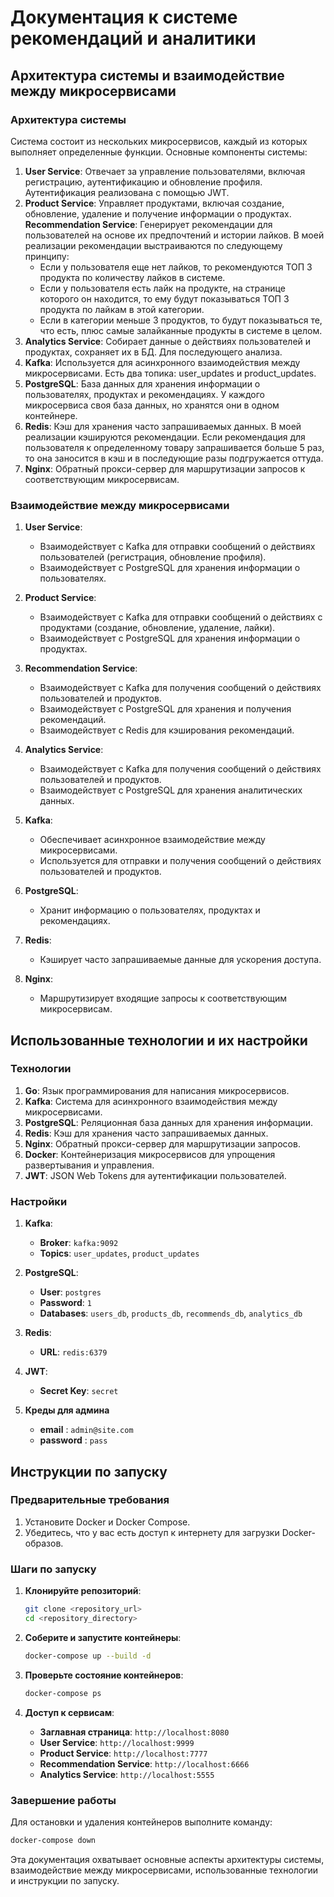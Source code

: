 # Документация к системе рекомендаций и аналитики

## Архитектура системы и взаимодействие между микросервисами

### Архитектура системы

Система состоит из нескольких микросервисов, каждый из которых выполняет определенные функции. Основные компоненты системы:

1. **User Service**: Отвечает за управление пользователями, включая регистрацию, аутентификацию и обновление профиля. Аутентификация реализована с помощью JWT.
2. **Product Service**: Управляет продуктами, включая создание, обновление, удаление и получение информации о продуктах.
**Recommendation Service**: Генерирует рекомендации для пользователей на основе их предпочтений и истории лайков. В моей реализации рекомендации выстраиваются по следующему принципу:
   - Если у пользователя еще нет лайков, то рекомендуются ТОП 3 продукта по количеству лайков в системе.
   - Если у пользователя есть лайк на продукте, на странице которого он находится, то ему будут показываться ТОП 3 продукта по лайкам в этой категории.
   - Если в категории меньше 3 продуктов, то будут показываться те, что есть, плюс самые залайканные продукты в системе в целом.
4. **Analytics Service**: Собирает данные о действиях пользователей и продуктах, сохраняет их в БД. Для последующего анализа.
5. **Kafka**: Используется для асинхронного взаимодействия между микросервисами. Есть два топика: user_updates и product_updates.
6. **PostgreSQL**: База данных для хранения информации о пользователях, продуктах и рекомендациях. У каждого микросервиса своя база данных, но хранятся они в одном контейнере.
7. **Redis**: Кэш для хранения часто запрашиваемых данных. В моей реализации кэшируются рекомендации. Если рекомендация для пользователя к определенному товару запрашивается больше 5 раз, то она заносится в кэш и в последующие разы подгружается оттуда.
8. **Nginx**: Обратный прокси-сервер для маршрутизации запросов к соответствующим микросервисам.

### Взаимодействие между микросервисами

1. **User Service**:
   - Взаимодействует с Kafka для отправки сообщений о действиях пользователей (регистрация, обновление профиля).
   - Взаимодействует с PostgreSQL для хранения информации о пользователях.

2. **Product Service**:
   - Взаимодействует с Kafka для отправки сообщений о действиях с продуктами (создание, обновление, удаление, лайки).
   - Взаимодействует с PostgreSQL для хранения информации о продуктах.

3. **Recommendation Service**:
   - Взаимодействует с Kafka для получения сообщений о действиях пользователей и продуктов.
   - Взаимодействует с PostgreSQL для хранения и получения рекомендаций.
   - Взаимодействует с Redis для кэширования рекомендаций.

4. **Analytics Service**:
   - Взаимодействует с Kafka для получения сообщений о действиях пользователей и продуктов.
   - Взаимодействует с PostgreSQL для хранения аналитических данных.

5. **Kafka**:
   - Обеспечивает асинхронное взаимодействие между микросервисами.
   - Используется для отправки и получения сообщений о действиях пользователей и продуктов.

6. **PostgreSQL**:
   - Хранит информацию о пользователях, продуктах и рекомендациях.

7. **Redis**:
   - Кэширует часто запрашиваемые данные для ускорения доступа.

8. **Nginx**:
   - Маршрутизирует входящие запросы к соответствующим микросервисам.

## Использованные технологии и их настройки

### Технологии

1. **Go**: Язык программирования для написания микросервисов.
2. **Kafka**: Система для асинхронного взаимодействия между микросервисами.
3. **PostgreSQL**: Реляционная база данных для хранения информации.
4. **Redis**: Кэш для хранения часто запрашиваемых данных.
5. **Nginx**: Обратный прокси-сервер для маршрутизации запросов.
6. **Docker**: Контейнеризация микросервисов для упрощения развертывания и управления.
7. **JWT**: JSON Web Tokens для аутентификации пользователей.

### Настройки

1. **Kafka**:
   - **Broker**: `kafka:9092`
   - **Topics**: `user_updates`, `product_updates`

2. **PostgreSQL**:
   - **User**: `postgres`
   - **Password**: `1`
   - **Databases**: `users_db`, `products_db`, `recommends_db`, `analytics_db`

3. **Redis**:
   - **URL**: `redis:6379`

4. **JWT**:
   - **Secret Key**: `secret`

5. **Креды для админа**
    - **email** : `admin@site.com`
    - **password** : `pass`

## Инструкции по запуску

### Предварительные требования

1. Установите Docker и Docker Compose.
2. Убедитесь, что у вас есть доступ к интернету для загрузки Docker-образов.

### Шаги по запуску

1. **Клонируйте репозиторий**:
   ```sh
   git clone <repository_url>
   cd <repository_directory>
   ```

2. **Соберите и запустите контейнеры**:
   ```sh
   docker-compose up --build -d
   ```

3. **Проверьте состояние контейнеров**:
   ```sh
   docker-compose ps
   ```

4. **Доступ к сервисам**:
   - **Заглавная страница**: `http://localhost:8080`
   - **User Service**: `http://localhost:9999`
   - **Product Service**: `http://localhost:7777`
   - **Recommendation Service**: `http://localhost:6666`
   - **Analytics Service**: `http://localhost:5555`


### Завершение работы

Для остановки и удаления контейнеров выполните команду:
```sh
docker-compose down
```

Эта документация охватывает основные аспекты архитектуры системы, взаимодействие между микросервисами, использованные технологии и инструкции по запуску.